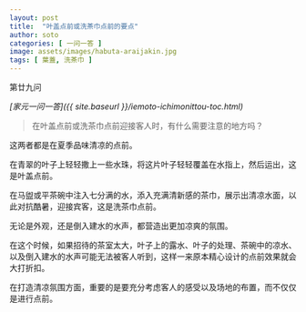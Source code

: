 ```yaml
---
layout: post
title:  "叶盖点前或洗茶巾点前的要点"
author: soto
categories: [ 一问一答 ]
image: assets/images/habuta-araijakin.jpg
tags: [ 葉蓋, 洗茶巾 ]
---
```


第廿九问

*[家元一问一答]({{ site.baseurl }}/iemoto-ichimonittou-toc.html)*

> 在叶盖点前或洗茶巾点前迎接客人时，有什么需要注意的地方吗？

这两者都是在夏季品味清凉的点前。

在青翠的叶子上轻轻撒上一些水珠，将这片叶子轻轻覆盖在水指上，然后运出，这是叶盖点前。

在马盥或平茶碗中注入七分满的水，添入充满清新感的茶巾，展示出清凉水面，以此对抗酷暑，迎接宾客，这是洗茶巾点前。

无论是外观，还是倒入建水的水声，都营造出更加凉爽的氛围。

在这个时候，如果招待的茶室太大，叶子上的露水、叶子的处理、茶碗中的凉水、以及倒入建水的水声可能无法被客人听到，这样一来原本精心设计的点前效果就会大打折扣。

在打造清凉氛围方面，重要的是要充分考虑客人的感受以及场地的布置，而不仅仅是进行点前。
